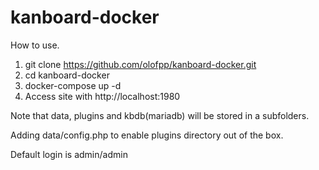 # kanboard-docker

How to use.

1. git clone https://github.com/olofpp/kanboard-docker.git
2. cd kanboard-docker
3. docker-compose up -d
4. Access site with http://localhost:1980

Note that data, plugins and kbdb(mariadb) will be stored in a subfolders. 

Adding data/config.php to enable plugins directory out of the box. 

Default login is admin/admin
